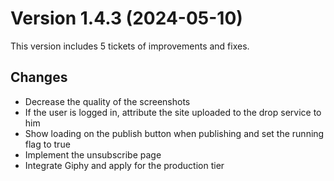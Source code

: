 # Version 1.4.3 (2024-05-10)

This version includes 5 tickets of improvements and fixes.

## Changes

- Decrease the quality of the screenshots
- If the user is logged in, attribute the site uploaded to the drop service to him
- Show loading on the publish button when publishing and set the running flag to true
- Implement the unsubscribe page
- Integrate Giphy and apply for the production tier
